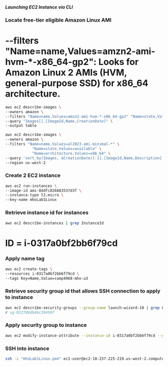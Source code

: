 ##### Launching EC2 Instance via CLI #####

### Locate free-tier eligible Amazon Linux AMI ###
# --filters "Name=name,Values=amzn2-ami-hvm-*-x86_64-gp2": Looks for Amazon Linux 2 AMIs (HVM, general-purpose SSD) for x86_64 architecture.
```sh
aws ec2 describe-images \
--owners amazon \
--filters "Name=name,Values=amzn2-ami-hvm-*-x86_64-gp2" "Name=state,Values=available" \
--query "Images[].[ImageId,Name,CreationDate]" \
--output table

aws ec2 describe-images \
--owners amazon \
--filters "Name=name,Values=al2023-ami-minimal-*" \
            "Name=state,Values=available" \
            "Name=architecture,Values=x86_64" \
--query 'sort_by(Images, &CreationDate)[-1].[ImageId,Name,Description]' \
--region us-west-2
```

### Create 2 EC2 instance ###
```sh
aws ec2 run-instances \
--image-id ami-0ddfc826883537d3f \
--instance-type t2.micro \
--key-name mhoLab1Linux
```

### Retrieve instance id for instances ###
```sh
aws ec2 describe-instances | grep InstanceId
```
# ID = i-0317a0bf2bb6f79cd


### Apply name tag ###
```sh
aws ec2 create-tags \
--resources i-0317a0bf2bb6f79cd \
--tags Key=Name,Value=comp4968-mho-a3
```

### Retrieve security group id that allows SSH connection to apply to instance ###
```sh
aws ec2 describe-security-groups --group-name launch-wizard-10 | grep GroupId
# sg-022789db46c39456f
```

### Apply security group to instance ###
```sh
aws ec2 modify-instance-attribute --instance-id i-0317a0bf2bb6f79cd --groups sg-022789db46c39456f
```

### SSH into instance ###
```sh
ssh -i "mhoLab1Linux.pem" ec2-user@ec2-18-237-225-219.us-west-2.compute.amazonaws.com
```

<!-- EC2 Launch and Connect ends here -->
<!-- ==================================================================================== -->

